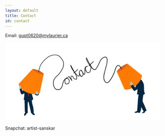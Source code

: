 ```yaml
---
layout: default
title: Contact
id: contact
---
```

Email: gupt0620@mylaurier.ca 

![](/images/uploads/contact-illustration.png "contact")

Snapchat: artist-sanskar
